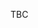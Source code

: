 <!-- markdownlint-disable MD041 -->
TBC

[comment]: # (Link labels below, please sort a-z, thanks!)
